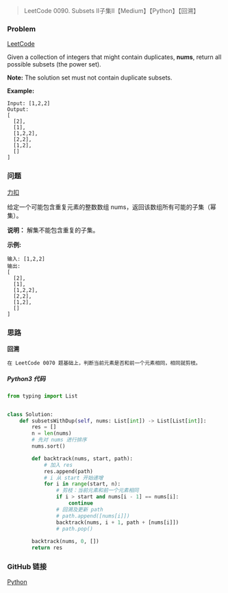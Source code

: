 > LeetCode 0090. Subsets II子集II【Medium】【Python】【回溯】

### Problem

[LeetCode](https://leetcode.com/problems/subsets-ii/)

Given a collection of integers that might contain duplicates, **nums**, return all possible subsets (the power set).

**Note:** The solution set must not contain duplicate subsets.

**Example:**

```
Input: [1,2,2]
Output:
[
  [2],
  [1],
  [1,2,2],
  [2,2],
  [1,2],
  []
]
```

### 问题

[力扣](https://leetcode-cn.com/problems/subsets-ii/)

给定一个可能包含重复元素的整数数组 nums，返回该数组所有可能的子集（幂集）。

**说明：** 解集不能包含重复的子集。

**示例:**

```
输入: [1,2,2]
输出:
[
  [2],
  [1],
  [1,2,2],
  [2,2],
  [1,2],
  []
]
```

### 思路

**回溯**

```
在 LeetCode 0070 题基础上，判断当前元素是否和前一个元素相同，相同就剪枝。
```

##### Python3 代码

```python
from typing import List


class Solution:
    def subsetsWithDup(self, nums: List[int]) -> List[List[int]]:
        res = []
        n = len(nums)
        # 先对 nums 进行排序
        nums.sort()

        def backtrack(nums, start, path):
            # 加入 res
            res.append(path)
            # i 从 start 开始递增
            for i in range(start, n):
                # 剪枝：当前元素和前一个元素相同
                if i > start and nums[i - 1] == nums[i]:
                    continue
                # 回溯及更新 path
                # path.append([nums[i]])
                backtrack(nums, i + 1, path + [nums[i]])
                # path.pop()
        
        backtrack(nums, 0, [])
        return res
```

### GitHub 链接

[Python](https://github.com/Wonz5130/LeetCode-Solutions/blob/master/solutions/0090-Subsets-II/0090.py)
